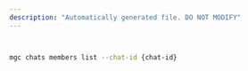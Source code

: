 ```yaml
---
description: "Automatically generated file. DO NOT MODIFY"
---
```


```bash


mgc chats members list --chat-id {chat-id}

```
